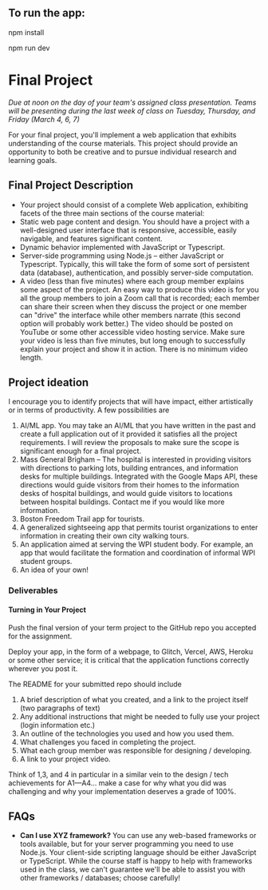 ## To run the app:

npm install

npm run dev

# Final Project

_Due at noon on the day of your team's assigned class presentation. Teams will be presenting
during the last week of class on Tuesday, Thursday, and Friday (March 4, 6, 7)_

For your final project, you'll implement a web application that exhibits understanding of the course materials.
This project should provide an opportunity to both be creative and to pursue individual research and learning goals.

## Final Project Description

- Your project should consist of a complete Web application, exhibiting facets of the three main sections of the course material:
- Static web page content and design. You should have a project with a well-designed user interface that is responsive, accessible, easily navigable, and features significant content.
- Dynamic behavior implemented with JavaScript or Typescript.
- Server-side programming using Node.js – either JavaScript or Typescript. Typically, this will take the form of some sort of persistent data (database), authentication, and possibly server-side computation.
- A video (less than five minutes) where each group member explains some aspect of the project. An easy way to produce this video is for you all the group members to join a Zoom call that is recorded; each member can share their screen when they discuss the project or one member can "drive" the interface while other members narrate (this second option will probably work better.) The video should be posted on YouTube or some other accessible video hosting service. Make sure your video is less than five minutes, but long enough to successfully explain your project and show it in action. There is no minimum video length.

## Project ideation

I encourage you to identify projects that will have impact, either artistically or in terms of productivity. A few possibilities are

1. AI/ML app. You may take an AI/ML that you have written in the past and create a full application out of it provided it satisfies all the project requirements. I will review the proposals to make sure the scope is significant enough for a final project.
2. Mass General Brigham – The hospital is interested in providing visitors with directions to parking lots, building entrances, and information desks for multiple buildings. Integrated with the Google Maps API, these directions would guide visitors from their homes to the information desks of hospital buildings, and would guide visitors to locations between hospital buildings. Contact me if you would like more information.
3. Boston Freedom Trail app for tourists.
4. A generalized sightseeing app that permits tourist organizations to enter information in creating their own city walking tours.
5. An application aimed at serving the WPI student body. For example, an app that would facilitate the formation and coordination of informal WPI student groups.
6. An idea of your own!

### Deliverables

#### Turning in Your Project

Push the final version of your term project to the GitHub repo you accepted for the assignment.

Deploy your app, in the form of a webpage, to Glitch, Vercel, AWS, Heroku or some other service; it is critical that the application functions correctly wherever you post it.

The README for your submitted repo should include

1. A brief description of what you created, and a link to the project itself (two paragraphs of text)
2. Any additional instructions that might be needed to fully use your project (login information etc.)
3. An outline of the technologies you used and how you used them.
4. What challenges you faced in completing the project.
5. What each group member was responsible for designing / developing.
6. A link to your project video.

Think of 1,3, and 4 in particular in a similar vein to the design / tech achievements for A1—A4… make a case for why what you did was challenging and why your implementation deserves a grade of 100%.

## FAQs

- **Can I use XYZ framework?** You can use any web-based frameworks or tools available, but for your server programming you need to use Node.js. Your client-side scripting language should be either JavaScript or TypeScript. While the course staff is happy to help with frameworks used in the class, we can't guarantee we'll be able to assist you with other frameworks / databases; choose carefully!
